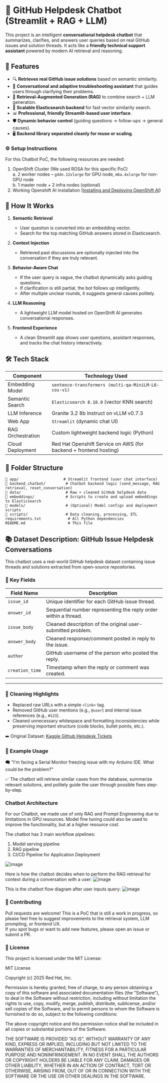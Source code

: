 # 🧠 GitHub Helpdesk Chatbot (Streamlit + RAG + LLM)

This project is an intelligent **conversational helpdesk chatbot** that summarizes, clarifies, and answers user queries based on real GitHub issues and solution threads. It acts like a **friendly technical support assistant** powered by modern AI retrieval and reasoning.

## 🚀 Features

- 🔍 **Retrieves real GitHub issue solutions** based on semantic similarity.
- 💬 **Conversational and adaptive troubleshooting assistant** that guides users through clarifying their problems.
- 🧠 **Retrieval-Augmented Generation (RAG)** to combine search + LLM generation.
- 🛜 **Scalable Elasticsearch backend** for fast vector similarity search.
- 📊 **Professional, friendly Streamlit-based user interface**.
- 🛡️ **Dynamic behavior control** (guiding questions → follow-ups → general causes).
- 🖥️ **Backend library separated cleanly for reuse or scaling**.

### ⚙️ Setup Instructions
For this Chatbot PoC, the following resources are needed:
1. OpenShift Cluster (We used ROSA for this specific PoC)  
   a. 2 worker nodes – `g4dn.12xlarge` for GPU node, `m6a.4xlarge` for non-GPU node  
   b. 1 master node + 2 infra nodes (optional)
2. Working Openshift AI installation ([Installing and Deploying OpenShift AI](https://docs.redhat.com/en/documentation/red_hat_openshift_ai_self-managed/2.20/html/installing_and_uninstalling_openshift_ai_self-managed/installing-and-deploying-openshift-ai_install#installing-and-deploying-openshift-ai_install))

## 🧩 How It Works

1. **Semantic Retrieval**
   - User question is converted into an embedding vector.
   - Search for the top matching GitHub answers stored in Elasticsearch.

2. **Context Injection**
   - Retrieved past discussions are optionally injected into the conversation if they are truly relevant.

3. **Behavior-Aware Chat**
   - If the user query is vague, the chatbot dynamically asks guiding questions.
   - If clarification is still partial, the bot follows up intelligently.
   - After multiple unclear rounds, it suggests general causes politely.

4. **LLM Reasoning**
   - A lightweight LLM model hosted on OpenShift AI generates conversational responses.

5. **Frontend Experience**
   - A clean Streamlit app shows user questions, assistant responses, and tracks the chat history interactively.

## 🛠️ Tech Stack

| Component         | Technology Used                                  |
|-------------------|--------------------------------------------------|
| Embedding Model    | `sentence-transformers (multi-qa-MiniLM-L6-cos-v1)` |
| Semantic Search    | `Elasticsearch 8.10.0` (vector KNN search)       |
| LLM Inference      | Granite 3.2 8b Instruct on vLLM v0.7.3 |
| Web App            | `Streamlit` (dynamic chat UI)                   |
| RAG Orchestration  | Custom lightweight backend logic (Python)       |
| Cloud Deployment   | Red Hat Openshift Service on AWS (for backend + frontend hosting)       |

## 📁 Folder Structure

```plaintext
📂 app/                    # Streamlit frontend (user chat interface)
📂 backend_chatbot/         # Chatbot backend logic (send_message, RAG retrieval, reset_conversation)
📂 data/                    # Raw + cleaned GitHub helpdesk data
📂 embeddings/              # Scripts to create and upload embeddings to Elasticsearch
📂 models/                  # (Optional) Model configs and deployment scripts
📂 scripts/                 # Data cleaning, processing, ETL
requirements.txt            # All Python dependencies
README.md                   # This file
```
## 📚 Dataset Description: GitHub Issue Helpdesk Conversations
This chatbot uses a real-world GitHub helpdesk dataset containing issue threads and solutions extracted from open-source repositories.

### 🔑 **Key Fields**
| Field Name       | Description                                                       |
|------------------|---------------------------------------------------------------------|
| `issue_id`       | Unique identifier for each GitHub issue thread.                    |
| `answer_id`      | Sequential number representing the reply order within a thread.    |
| `issue_body`     | Cleaned description of the original user-submitted problem.         |
| `answer_body`    | Cleaned response/comment posted in reply to the issue.              |
| `author`         | GitHub username of the person who posted the reply.                 |
| `creation_time`  | Timestamp when the reply or comment was created.                    |

---

### 🧼 Cleaning Highlights

- Replaced raw URLs with a simple `<link>` tag.
- Removed GitHub user mentions (e.g., `@user`) and internal issue references (e.g., `#123`).
- Cleaned unnecessary whitespace and formatting inconsistencies while preserving important structure (code blocks, bullet points, etc.).

➡️ Original Dataset: [Kaggle Github Helpdesk Tickets](https://www.kaggle.com/datasets/tobiasbueck/helpdesk-github-tickets)

### 🧪 Example Usage
🗨️ "I'm facing a Serial Monitor freezing issue with my Arduino IDE. What could be the problem?"

✅ The chatbot will retrieve similar cases from the database, summarize relevant solutions, and politely guide the user through possible fixes step-by-step.

### Chatbot Architecture
For our Chatbot, we made use of only RAG and Prompt Engineering due to limitations in GPU resources. Model fine tuning could also be used to improve the functionality, but at a higher resource cost.<br>

The chatbot has 3 main workflow pipelines:
1. Model serving pipeline
2. RAG pipeline
3. CI/CD Pipeline for Application Deployment

![image](../images/Solution_Architecture.jpg)

Here is how the chatbot decides when to perform the RAG retrieval for context during a conversation with a user:
![image](../images/chatbot_flow.png)

This is the chatbot flow diagram after user inputs query:
![image](../images/User_Query_Chatbot_Flowchart.jpg)

### 🤝 Contributing
Pull requests are welcome! This is a PoC that is still a work in progress, so please feel free to suggest improvements to the retrieval system, LLM prompting, or frontend UX.<br> 
If you spot bugs or want to add new features, please open an issue or submit a PR.

### 📄 License

This project is licensed under the MIT License:

MIT License

Copyright (c) 2025 Red Hat, Inc.

Permission is hereby granted, free of charge, to any person obtaining a copy
of this software and associated documentation files (the "Software"), to deal
in the Software without restriction, including without limitation the rights
to use, copy, modify, merge, publish, distribute, sublicense, and/or sell
copies of the Software, and to permit persons to whom the Software is
furnished to do so, subject to the following conditions:

The above copyright notice and this permission notice shall be included in all
copies or substantial portions of the Software.

THE SOFTWARE IS PROVIDED "AS IS", WITHOUT WARRANTY OF ANY KIND, EXPRESS OR
IMPLIED, INCLUDING BUT NOT LIMITED TO THE WARRANTIES OF MERCHANTABILITY,
FITNESS FOR A PARTICULAR PURPOSE AND NONINFRINGEMENT. IN NO EVENT SHALL THE
AUTHORS OR COPYRIGHT HOLDERS BE LIABLE FOR ANY CLAIM, DAMAGES OR OTHER
LIABILITY, WHETHER IN AN ACTION OF CONTRACT, TORT OR OTHERWISE, ARISING FROM,
OUT OF OR IN CONNECTION WITH THE SOFTWARE OR THE USE OR OTHER DEALINGS IN THE
SOFTWARE.
